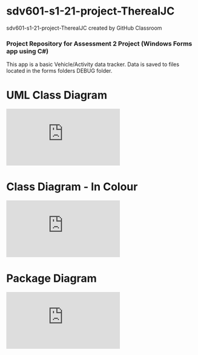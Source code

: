 # sdv601-s1-21-project-TherealJC
sdv601-s1-21-project-TherealJC created by GitHub Classroom

### Project Repository for Assessment 2 Project (Windows Forms app using C#)

This app is a basic Vehicle/Activity data tracker. Data is saved to files located in the forms folders DEBUG folder.

# UML Class Diagram

![UML Class Diagram](https://github.com/NMIT-GITHUB/sdv601-s1-21-project-TherealJC/blob/master/VehicleAppLibrary/Diagrams/SDV601%20Class%20Diagram%20-%20Black%26White.pdf?raw=true)

# Class Diagram - In Colour

![UML Class Diagram - Colour](https://github.com/NMIT-GITHUB/sdv601-s1-21-project-TherealJC/blob/master/VehicleAppLibrary/Diagrams/SDV601%20Class%20Diagram%20-%20In%20Colour.pdf)

# Package Diagram

![Package Diagram](https://github.com/NMIT-GITHUB/sdv601-s1-21-project-TherealJC/blob/master/VehicleAppLibrary/Diagrams/SDV601%20Package%20Diagram.pdf)
